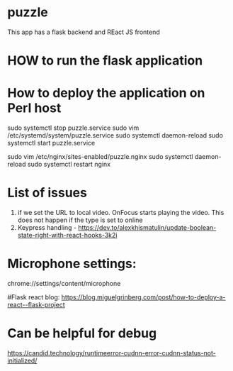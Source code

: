 # puzzle
This app has a flask backend and REact JS frontend

# HOW to run the flask application



# How to deploy the application on Perl host



sudo systemctl stop puzzle.service
sudo vim /etc/systemd/system/puzzle.service
sudo systemctl daemon-reload
sudo systemctl start puzzle.service

sudo vim /etc/nginx/sites-enabled/puzzle.nginx
sudo systemctl daemon-reload
sudo systemctl restart nginx


# List of issues
1. if we set the URL to local video. OnFocus starts playing the video. This does not happen if the type is set to online
2. Keypress handling - https://dev.to/alexkhismatulin/update-boolean-state-right-with-react-hooks-3k2i

# Microphone settings:
chrome://settings/content/microphone

#Flask react blog:
https://blog.miguelgrinberg.com/post/how-to-deploy-a-react--flask-project

# Can be helpful for debug
https://candid.technology/runtimeerror-cudnn-error-cudnn-status-not-initialized/